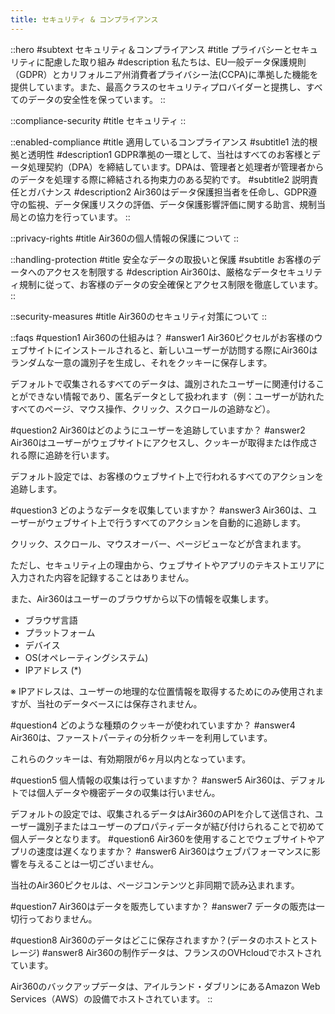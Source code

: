 ```yaml
---
title: セキュリティ & コンプライアンス
---
```


::hero
#subtext
セキュリティ＆コンプライアンス
#title
プライバシーとセキュリティに配慮した取り組み
#description
私たちは、EU一般データ保護規則（GDPR）とカリフォルニア州消費者プライバシー法(CCPA)に準拠した機能を提供しています。また、最高クラスのセキュリティプロバイダーと提携し、すべてのデータの安全性を保っています。
::

::compliance-security
#title
セキュリティ
::

::enabled-compliance
#title
適用しているコンプライアンス
#subtitle1
法的根拠と透明性
#description1
GDPR準拠の一環として、当社はすべてのお客様とデータ処理契約（DPA）を締結しています。DPAは、管理者と処理者が管理者からのデータを処理する際に締結される拘束力のある契約です。
#subtitle2
説明責任とガバナンス
#description2
Air360はデータ保護担当者を任命し、GDPR遵守の監視、データ保護リスクの評価、データ保護影響評価に関する助言、規制当局との協力を行っています。
::

::privacy-rights
#title
Air360の個人情報の保護について
::

::handling-protection
#title
安全なデータの取扱いと保護
#subtitle
お客様のデータへのアクセスを制限する
#description
Air360は、厳格なデータセキュリティ規制に従って、お客様のデータの安全確保とアクセス制限を徹底しています。
::

::security-measures
#title
Air360のセキュリティ対策について
::

::faqs
#question1
Air360の仕組みは？
#answer1
Air360ピクセルがお客様のウェブサイトにインストールされると、新しいユーザーが訪問する際にAir360はランダムな一意の識別子を生成し、それをクッキーに保存します。

デフォルトで収集されるすべてのデータは、識別されたユーザーに関連付けることができない情報であり、匿名データとして扱われます（例：ユーザーが訪れたすべてのページ、マウス操作、クリック、スクロールの追跡など）。

#question2
Air360はどのようにユーザーを追跡していますか？
#answer2
Air360はユーザーがウェブサイトにアクセスし、クッキーが取得または作成される際に追跡を行います。

デフォルト設定では、お客様のウェブサイト上で行われるすべてのアクションを追跡します。

#question3
どのようなデータを収集していますか？
#answer3
Air360は、ユーザーがウェブサイト上で行うすべてのアクションを自動的に追跡します。

クリック、スクロール、マウスオーバー、ページビューなどが含まれます。

ただし、セキュリティ上の理由から、ウェブサイトやアプリのテキストエリアに入力された内容を記録することはありません。

また、Air360はユーザーのブラウザから以下の情報を収集します。

- ブラウザ言語
- プラットフォーム
- デバイス
- OS(オペレーティングシステム)
- IPアドレス (*)

※ IPアドレスは、ユーザーの地理的な位置情報を取得するためにのみ使用されますが、当社のデータベースには保存されません。

#question4
どのような種類のクッキーが使われていますか？
#answer4
Air360は、ファーストパーティの分析クッキーを利用しています。

これらのクッキーは、有効期限が6ヶ月以内となっています。

#question5
個人情報の収集は行っていますか？
#answer5
Air360は、デフォルトでは個人データや機密データの収集は行いません。

デフォルトの設定では、収集されるデータはAir360のAPIを介して送信され、ユーザー識別子またはユーザーのプロパティデータが結び付けられることで初めて個人データとなります。
#question6
Air360を使用することでウェブサイトやアプリの速度は遅くなりますか？
#answer6
Air360はウェブパフォーマンスに影響を与えることは一切ございません。

当社のAir360ピクセルは、ページコンテンツと非同期で読み込まれます。

#question7
Air360はデータを販売していますか？
#answer7
データの販売は一切行っておりません。

#question8
Air360のデータはどこに保存されますか？(データのホストとストレージ)
#answer8
Air360の制作データは、フランスのOVHcloudでホストされています。

Air360のバックアップデータは、アイルランド・ダブリンにあるAmazon Web Services（AWS）の設備でホストされています。
::